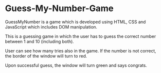 # Guess-My-Number-Game

GuessMyNumber is a game which is developed using HTML, CSS and JavaScript which includes DOM manipulation.

This is a guessing game in which the user has to guess the correct number between 1 and 10 (including both).

User can see how many tries also in the game. If the number is not correct, the border of the window will turn to red.

Upon successful guess, the window will turn green and says congrats. 
